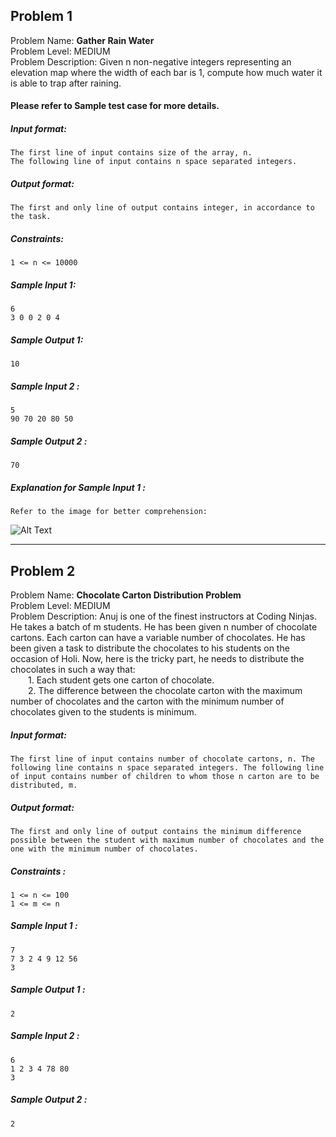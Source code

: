 ## Problem 1

Problem Name: **Gather Rain Water**
<br>
Problem Level: MEDIUM
<br>
Problem Description: Given n non-negative integers representing an elevation map where the width of each bar is 1, compute how much water it is able to trap after raining.
#### Please refer to Sample test case for more details.
##### Input format:
    The first line of input contains size of the array, n.
    The following line of input contains n space separated integers.

##### Output format:
    The first and only line of output contains integer, in accordance to the task.

##### Constraints:
    1 <= n <= 10000



 ##### Sample Input 1:
    6
    3 0 0 2 0 4

##### Sample Output 1:
    10

##### Sample Input 2 :
    5
    90 70 20 80 50


##### Sample Output 2 :
    70


##### Explanation for Sample Input 1 :
    Refer to the image for better comprehension:
![Alt Text](https://ninjasfiles.s3.amazonaws.com/0000000000001829.png)

---
## Problem 2

Problem Name: **Chocolate Carton Distribution Problem**
<br>
Problem Level: MEDIUM
<br>
Problem Description: Anuj is one of the finest instructors at Coding Ninjas. He takes a batch of m students. He has been given n number of chocolate cartons. Each carton can have a variable number of chocolates. He has been given a task to distribute the chocolates to his students on the occasion of Holi. Now, here is the tricky part, he needs to distribute the chocolates in such a way that:<br>
&emsp;&emsp;1. Each student gets one carton of chocolate.<br>
&emsp;&emsp;2. The difference between the chocolate carton with the maximum number of chocolates and the carton with the minimum number of chocolates given to the students is minimum.

##### Input format:
    The first line of input contains number of chocolate cartons, n. The following line contains n space separated integers. The following line of input contains number of children to whom those n carton are to be distributed, m.

##### Output format:
    The first and only line of output contains the minimum difference possible between the student with maximum number of chocolates and the one with the minimum number of chocolates.

##### Constraints :
    1 <= n <= 100
    1 <= m <= n
 ##### Sample Input 1 :
    7
    7 3 2 4 9 12 56
    3

##### Sample Output 1 :
    2

##### Sample Input 2 :
    6
    1 2 3 4 78 80
    3

##### Sample Output 2 :
    2



